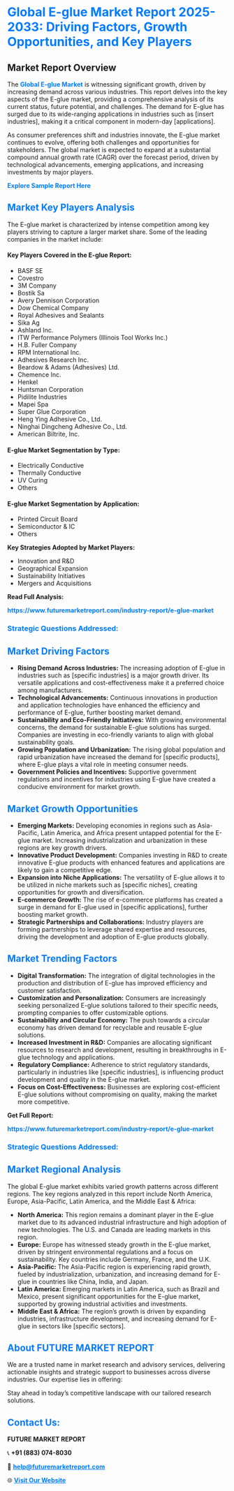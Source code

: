 <h1 style="color: #007BFF;">Global E-glue Market Report 2025-2033: Driving Factors, Growth Opportunities, and Key Players</h1>

<section id="overview">
<h2>Market Report Overview</h2>
<p>The <a href="https://www.futuremarketreport.com/industry-report/e-glue-market" style="color: #007BFF; text-decoration: none;"><strong>Global E-glue Market</strong></a> is witnessing significant growth, driven by increasing demand across various industries. This report delves into the key aspects of the E-glue market, providing a comprehensive analysis of its current status, future potential, and challenges. The demand for E-glue has surged due to its wide-ranging applications in industries such as [insert industries], making it a critical component in modern-day [applications].</p>
<p>As consumer preferences shift and industries innovate, the E-glue market continues to evolve, offering both challenges and opportunities for stakeholders. The global market is expected to expand at a substantial compound annual growth rate (CAGR) over the forecast period, driven by technological advancements, emerging applications, and increasing investments by major players.</p>
</section>

<section id="overview">
<p><a href="https://www.futuremarketreport.com/request-sample/reportId=57535" style="color: #007BFF; text-decoration: none;"><strong>Explore Sample Report Here</strong></a></p>
</section>

<section id="key-players">
<h2 style="color: #007BFF;">Market Key Players Analysis</h2>
<p>The E-glue market is characterized by intense competition among key players striving to capture a larger market share. Some of the leading companies in the market include:</p>
<h4>Key Players Covered in the E-glue Report:</h4>
<ul><li>BASF SE</li><li>Covestro</li><li>3M Company</li><li>Bostik Sa</li><li>Avery Dennison Corporation</li><li>Dow Chemical Company</li><li>Royal Adhesives and Sealants</li><li>Sika Ag</li><li>Ashland Inc.</li><li>ITW Performance Polymers (Illinois Tool Works Inc.)</li><li>H.B. Fuller Company</li><li>RPM International Inc.</li><li>Adhesives Research Inc.</li><li>Beardow &amp; Adams (Adhesives) Ltd.</li><li>Chemence Inc.</li><li>Henkel</li><li>Huntsman Corporation</li><li>Pidilite Industries</li><li>Mapei Spa</li><li>Super Glue Corporation</li><li>Heng Ying Adhesive Co., Ltd.</li><li>Ninghai Dingcheng Adhesive Co., Ltd.</li><li>American Biltrite, Inc.</li></ul>
<h4>E-glue Market Segmentation by Type:</h4>
<ul><li>Electrically Conductive</li><li>Thermally Conductive</li><li>UV Curing</li><li>Others</li></ul>

<h4>E-glue Market Segmentation by Application:</h4>
<ul><li>Printed Circuit Board</li><li>Semiconductor &amp; IC</li><li>Others</li></ul>
<p><strong>Key Strategies Adopted by Market Players:</strong></p>
<ul>
<li>Innovation and R&D</li>
<li>Geographical Expansion</li>
<li>Sustainability Initiatives</li>
<li>Mergers and Acquisitions</li>
</ul>
</section>

<section>
<p><strong>Read Full Analysis: </strong></p><a href="https://www.futuremarketreport.com/industry-report/e-glue-market" style="color: #007BFF; text-decoration: none;"><strong>https://www.futuremarketreport.com/industry-report/e-glue-market</strong></a>
<h3 style="color: #007BFF;">Strategic Questions Addressed:</h3>
</section>

<section id="driving-factors">
<h2 style="color: #007BFF;">Market Driving Factors</h2>
<ul>
<li><strong>Rising Demand Across Industries:</strong> The increasing adoption of E-glue in industries such as [specific industries] is a major growth driver. Its versatile applications and cost-effectiveness make it a preferred choice among manufacturers.</li>
<li><strong>Technological Advancements:</strong> Continuous innovations in production and application technologies have enhanced the efficiency and performance of E-glue, further boosting market demand.</li>
<li><strong>Sustainability and Eco-Friendly Initiatives:</strong> With growing environmental concerns, the demand for sustainable E-glue solutions has surged. Companies are investing in eco-friendly variants to align with global sustainability goals.</li>
<li><strong>Growing Population and Urbanization:</strong> The rising global population and rapid urbanization have increased the demand for [specific products], where E-glue plays a vital role in meeting consumer needs.</li>
<li><strong>Government Policies and Incentives:</strong> Supportive government regulations and incentives for industries using E-glue have created a conducive environment for market growth.</li>
</ul>
</section>

<section id="growth-opportunities">
<h2 style="color: #007BFF;">Market Growth Opportunities</h2>
<ul>
<li><strong>Emerging Markets:</strong> Developing economies in regions such as Asia-Pacific, Latin America, and Africa present untapped potential for the E-glue market. Increasing industrialization and urbanization in these regions are key growth drivers.</li>
<li><strong>Innovative Product Development:</strong> Companies investing in R&D to create innovative E-glue products with enhanced features and applications are likely to gain a competitive edge.</li>
<li><strong>Expansion into Niche Applications:</strong> The versatility of E-glue allows it to be utilized in niche markets such as [specific niches], creating opportunities for growth and diversification.</li>
<li><strong>E-commerce Growth:</strong> The rise of e-commerce platforms has created a surge in demand for E-glue used in [specific applications], further boosting market growth.</li>
<li><strong>Strategic Partnerships and Collaborations:</strong> Industry players are forming partnerships to leverage shared expertise and resources, driving the development and adoption of E-glue products globally.</li>
</ul>
</section>

<section id="trending-factors">
<h2 style="color: #007BFF;">Market Trending Factors</h2>
<ul>
<li><strong>Digital Transformation:</strong> The integration of digital technologies in the production and distribution of E-glue has improved efficiency and customer satisfaction.</li>
<li><strong>Customization and Personalization:</strong> Consumers are increasingly seeking personalized E-glue solutions tailored to their specific needs, prompting companies to offer customizable options.</li>
<li><strong>Sustainability and Circular Economy:</strong> The push towards a circular economy has driven demand for recyclable and reusable E-glue solutions.</li>
<li><strong>Increased Investment in R&D:</strong> Companies are allocating significant resources to research and development, resulting in breakthroughs in E-glue technology and applications.</li>
<li><strong>Regulatory Compliance:</strong> Adherence to strict regulatory standards, particularly in industries like [specific industries], is influencing product development and quality in the E-glue market.</li>
<li><strong>Focus on Cost-Effectiveness:</strong> Businesses are exploring cost-efficient E-glue solutions without compromising on quality, making the market more competitive.</li>
</ul>
</section>

<section>
<p><strong>Get Full Report: </strong></p><a href="https://www.futuremarketreport.com/industry-report/e-glue-market" style="color: #007BFF; text-decoration: none;"><strong>https://www.futuremarketreport.com/industry-report/e-glue-market</strong></a>
<h3 style="color: #007BFF;">Strategic Questions Addressed:</h3>
</section>


<section id="regional-analysis">
<h2 style="color: #007BFF;">Market Regional Analysis</h2>
<p>The global E-glue market exhibits varied growth patterns across different regions. The key regions analyzed in this report include North America, Europe, Asia-Pacific, Latin America, and the Middle East & Africa:</p>
<ul>
<li><strong>North America:</strong> This region remains a dominant player in the E-glue market due to its advanced industrial infrastructure and high adoption of new technologies. The U.S. and Canada are leading markets in this region.</li>
<li><strong>Europe:</strong> Europe has witnessed steady growth in the E-glue market, driven by stringent environmental regulations and a focus on sustainability. Key countries include Germany, France, and the U.K.</li>
<li><strong>Asia-Pacific:</strong> The Asia-Pacific region is experiencing rapid growth, fueled by industrialization, urbanization, and increasing demand for E-glue in countries like China, India, and Japan.</li>
<li><strong>Latin America:</strong> Emerging markets in Latin America, such as Brazil and Mexico, present significant opportunities for the E-glue market, supported by growing industrial activities and investments.</li>
<li><strong>Middle East & Africa:</strong> The region’s growth is driven by expanding industries, infrastructure development, and increasing demand for E-glue in sectors like [specific sectors].</li>
</ul>
</section>

<footer>
<h2 style="color: #007BFF;">About FUTURE MARKET REPORT</h2>
<p>We are a trusted name in market research and advisory services, delivering actionable insights and strategic support to businesses across diverse industries. Our expertise lies in offering:</p>

<p>Stay ahead in today’s competitive landscape with our tailored research solutions.</p>

<h2 style="color: #007BFF;">Contact Us:</h2>
<p><strong>FUTURE MARKET REPORT</strong></p>
<p>📞 <strong>+91 (883) 074-8030</strong></p>
<p>📧 <strong><a href="mailto:help@futuremarketreport.com" style="color: #007BFF;">help@futuremarketreport.com</a></strong></p>
<p>🌐 <strong><a href="https://www.futuremarketreport.com/" style="color: #007BFF;">Visit Our Website</a></strong></p>
</footer>